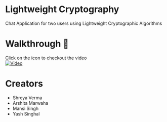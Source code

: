 # Lightweight Cryptography

Chat Application for two users using Lightweight Cryptographic Algorithms

# Walkthrough :bow_and_arrow:
Click on the icon to checkout the video</br>
[![Video](https://i9.ytimg.com/vi/50W82G6kmsk/mq1.jpg?sqp=CJievY0G&rs=AOn4CLBwDbkaax-Bd0YPsKGxBLOp8p5cQg)](https://www.youtube.com/embed/50W82G6kmsk)</br>

# Creators

- Shreya Verma
- Arshita Marwaha
- Mansi Singh
- Yash Singhal
